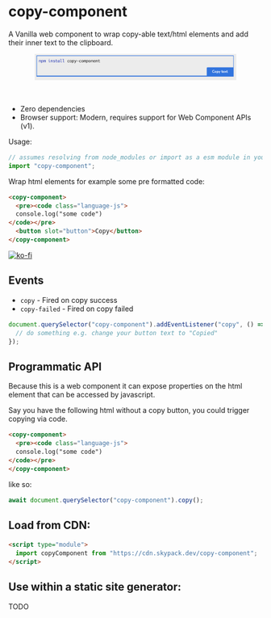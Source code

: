 # copy-component

A Vanilla web component to wrap copy-able text/html elements and add their inner text to the clipboard.

<div align="center">
  <a href="https://griffa.dev/demos/copy-component/">
    <img src="https://raw.githubusercontent.com/Georgegriff/copy-component/main/copy-component.png?raw=true" width="400" height="52" alt="Screenshot of the copy component">
  </a>
</div>

![]()

- Zero dependencies
- Browser support: Modern, requires support for Web Component APIs (v1).

Usage:

```js
// assumes resolving from node_modules or import as a esm module in your html.
import "copy-component";
```

Wrap html elements for example some pre formatted code:

```html
<copy-component>
  <pre><code class="language-js">
  console.log("some code")
</code></pre>
  <button slot="button">Copy</button>
</copy-component>
```

[![ko-fi](https://www.ko-fi.com/img/githubbutton_sm.svg)](https://ko-fi.com/G2G221OBA)

## Events

- `copy` - Fired on copy success
- `copy-failed` - Fired on copy failed

```js
document.querySelector("copy-component").addEventListener("copy", () => {
  // do something e.g. change your button text to "Copied"
});
```

## Programmatic API

Because this is a web component it can expose properties on the html element that can be accessed by javascript.

Say you have the following html without a copy button, you could trigger copying via code.

```html
<copy-component>
  <pre><code class="language-js">
  console.log("some code")
</code></pre>
</copy-component>
```

like so:

```js
await document.querySelector("copy-component").copy();
```

## Load from CDN:

```html
<script type="module">
  import copyComponent from "https://cdn.skypack.dev/copy-component";
</script>
```

## Use within a static site generator:

TODO
